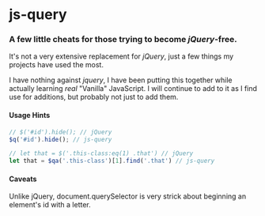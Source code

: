 # js-query

### A few little cheats for those trying to become _jQuery_-free.

It's not a very extensive replacement for _jQuery_, just a few things my projects have used the most.

I have nothing against _jquery_, I have been putting this together while actually learning _real_ "Vanilla" JavaScript. I will continue to add to it as I find use for additions, but probably not just to add them.

#### Usage Hints
```javascript
// $('#id').hide(); // jQuery
$q('#id').hide(); // js-query

// let that = $('.this-class:eq(1) .that') // jQuery
let that = $qa('.this-class')[1].find('.that') // js-query
```

#### Caveats
Unlike jQuery, document.querySelector is very strick about beginning an element's id with a letter.